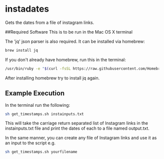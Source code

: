 # instadates
Gets the dates from a file of instagram links.

##Required Software
This is to be run in the Mac OS X terminal

The 'jq' json parser is also required. It can be installed via homebrew:
```bash
brew install jq
```

If you don't already have homebrew, run this in the terminal:
```bash
/usr/bin/ruby -e "$(curl -fsSL https://raw.githubusercontent.com/Homebrew/install/master/install)"
```
After installing homebrew try to install jq again.

## Example Execution
In the terminal run the following:
```bash
sh get_timestamps.sh instainputs.txt
```
This will take the carriage return separated list of Instagram links in the instainputs.txt file and print the dates of each to a file named output.txt.

In the same manner, you can create any file of Instagram links and use it as an input to the script e.g.

```bash
sh get_timestamps.sh yourfilename
```
